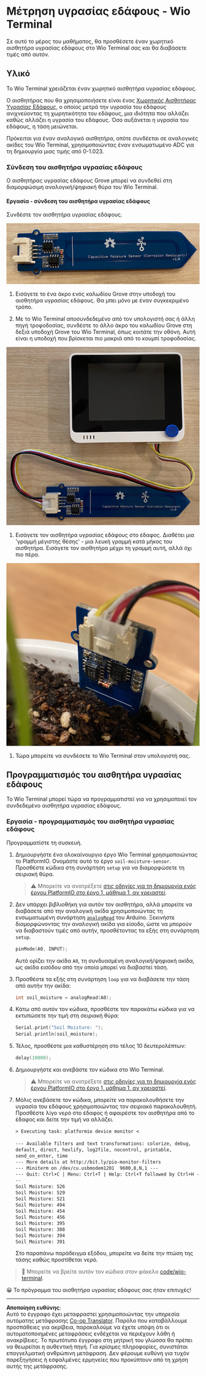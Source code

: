 <!--
CO_OP_TRANSLATOR_METADATA:
{
  "original_hash": "0d55caa8c23d73635b7559102cd17b8a",
  "translation_date": "2025-08-27T21:46:28+00:00",
  "source_file": "2-farm/lessons/2-detect-soil-moisture/wio-terminal-soil-moisture.md",
  "language_code": "el"
}
-->
# Μέτρηση υγρασίας εδάφους - Wio Terminal

Σε αυτό το μέρος του μαθήματος, θα προσθέσετε έναν χωρητικό αισθητήρα υγρασίας εδάφους στο Wio Terminal σας και θα διαβάσετε τιμές από αυτόν.

## Υλικό

Το Wio Terminal χρειάζεται έναν χωρητικό αισθητήρα υγρασίας εδάφους.

Ο αισθητήρας που θα χρησιμοποιήσετε είναι ένας [Χωρητικός Αισθητήρας Υγρασίας Εδάφους](https://www.seeedstudio.com/Grove-Capacitive-Moisture-Sensor-Corrosion-Resistant.html), ο οποίος μετρά την υγρασία του εδάφους ανιχνεύοντας τη χωρητικότητα του εδάφους, μια ιδιότητα που αλλάζει καθώς αλλάζει η υγρασία του εδάφους. Όσο αυξάνεται η υγρασία του εδάφους, η τάση μειώνεται.

Πρόκειται για έναν αναλογικό αισθητήρα, οπότε συνδέεται σε αναλογικές ακίδες του Wio Terminal, χρησιμοποιώντας έναν ενσωματωμένο ADC για τη δημιουργία μιας τιμής από 0-1.023.

### Σύνδεση του αισθητήρα υγρασίας εδάφους

Ο αισθητήρας υγρασίας εδάφους Grove μπορεί να συνδεθεί στη διαμορφώσιμη αναλογική/ψηφιακή θύρα του Wio Terminal.

#### Εργασία - σύνδεση του αισθητήρα υγρασίας εδάφους

Συνδέστε τον αισθητήρα υγρασίας εδάφους.

![Ένας αισθητήρας υγρασίας εδάφους Grove](../../../../../translated_images/grove-capacitive-soil-moisture-sensor.e7f0776cce30e78be5cc5a07839385fd6718857f31b5bf5ad3d0c73c83b2f0ef.el.png)

1. Εισάγετε το ένα άκρο ενός καλωδίου Grove στην υποδοχή του αισθητήρα υγρασίας εδάφους. Θα μπει μόνο με έναν συγκεκριμένο τρόπο.

1. Με το Wio Terminal αποσυνδεδεμένο από τον υπολογιστή σας ή άλλη πηγή τροφοδοσίας, συνδέστε το άλλο άκρο του καλωδίου Grove στη δεξιά υποδοχή Grove του Wio Terminal, όπως κοιτάτε την οθόνη. Αυτή είναι η υποδοχή που βρίσκεται πιο μακριά από το κουμπί τροφοδοσίας.

![Ο αισθητήρας υγρασίας εδάφους Grove συνδεδεμένος στη δεξιά υποδοχή](../../../../../translated_images/wio-soil-moisture-sensor.46919b61c3f6cb7497662251b29038ee0e57a4c8b9d071feb996c3b0d7f65aaf.el.png)

1. Εισάγετε τον αισθητήρα υγρασίας εδάφους στο έδαφος. Διαθέτει μια 'γραμμή μέγιστης θέσης' - μια λευκή γραμμή κατά μήκος του αισθητήρα. Εισάγετε τον αισθητήρα μέχρι τη γραμμή αυτή, αλλά όχι πιο πέρα.

![Ο αισθητήρας υγρασίας εδάφους Grove στο έδαφος](../../../../../translated_images/soil-moisture-sensor-in-soil.bfad91002bda5e960f8c51ee64b02ee59b32c8c717e3515a2c945f33e614e403.el.png)

1. Τώρα μπορείτε να συνδέσετε το Wio Terminal στον υπολογιστή σας.

## Προγραμματισμός του αισθητήρα υγρασίας εδάφους

Το Wio Terminal μπορεί τώρα να προγραμματιστεί για να χρησιμοποιεί τον συνδεδεμένο αισθητήρα υγρασίας εδάφους.

### Εργασία - προγραμματισμός του αισθητήρα υγρασίας εδάφους

Προγραμματίστε τη συσκευή.

1. Δημιουργήστε ένα ολοκαίνουργιο έργο Wio Terminal χρησιμοποιώντας το PlatformIO. Ονομάστε αυτό το έργο `soil-moisture-sensor`. Προσθέστε κώδικα στη συνάρτηση `setup` για να διαμορφώσετε τη σειριακή θύρα.

    > ⚠️ Μπορείτε να ανατρέξετε [στις οδηγίες για τη δημιουργία ενός έργου PlatformIO στο έργο 1, μάθημα 1, αν χρειαστεί](../../../1-getting-started/lessons/1-introduction-to-iot/wio-terminal.md#create-a-platformio-project).

1. Δεν υπάρχει βιβλιοθήκη για αυτόν τον αισθητήρα, αλλά μπορείτε να διαβάσετε από την αναλογική ακίδα χρησιμοποιώντας τη ενσωματωμένη συνάρτηση [`analogRead`](https://www.arduino.cc/reference/en/language/functions/analog-io/analogread/) του Arduino. Ξεκινήστε διαμορφώνοντας την αναλογική ακίδα για είσοδο, ώστε να μπορούν να διαβαστούν τιμές από αυτήν, προσθέτοντας τα εξής στη συνάρτηση `setup`.

    ```cpp
    pinMode(A0, INPUT);
    ```

    Αυτό ορίζει την ακίδα `A0`, τη συνδυασμένη αναλογική/ψηφιακή ακίδα, ως ακίδα εισόδου από την οποία μπορεί να διαβαστεί τάση.

1. Προσθέστε τα εξής στη συνάρτηση `loop` για να διαβάσετε την τάση από αυτήν την ακίδα:

    ```cpp
    int soil_moisture = analogRead(A0);
    ```

1. Κάτω από αυτόν τον κώδικα, προσθέστε τον παρακάτω κώδικα για να εκτυπώσετε την τιμή στη σειριακή θύρα:

    ```cpp
    Serial.print("Soil Moisture: ");
    Serial.println(soil_moisture);
    ```

1. Τέλος, προσθέστε μια καθυστέρηση στο τέλος 10 δευτερολέπτων:

    ```cpp
    delay(10000);
    ```

1. Δημιουργήστε και ανεβάστε τον κώδικα στο Wio Terminal.

    > ⚠️ Μπορείτε να ανατρέξετε [στις οδηγίες για τη δημιουργία ενός έργου PlatformIO στο έργο 1, μάθημα 1, αν χρειαστεί](../../../1-getting-started/lessons/1-introduction-to-iot/wio-terminal.md#write-the-hello-world-app).

1. Μόλις ανεβάσετε τον κώδικα, μπορείτε να παρακολουθήσετε την υγρασία του εδάφους χρησιμοποιώντας τον σειριακό παρακολουθητή. Προσθέστε λίγο νερό στο έδαφος ή αφαιρέστε τον αισθητήρα από το έδαφος και δείτε την τιμή να αλλάζει.

    ```output
    > Executing task: platformio device monitor <
    
    --- Available filters and text transformations: colorize, debug, default, direct, hexlify, log2file, nocontrol, printable, send_on_enter, time
    --- More details at http://bit.ly/pio-monitor-filters
    --- Miniterm on /dev/cu.usbmodem1201  9600,8,N,1 ---
    --- Quit: Ctrl+C | Menu: Ctrl+T | Help: Ctrl+T followed by Ctrl+H ---
    Soil Moisture: 526
    Soil Moisture: 529
    Soil Moisture: 521
    Soil Moisture: 494
    Soil Moisture: 454
    Soil Moisture: 456
    Soil Moisture: 395
    Soil Moisture: 388
    Soil Moisture: 394
    Soil Moisture: 391
    ```

    Στο παραπάνω παράδειγμα εξόδου, μπορείτε να δείτε την πτώση της τάσης καθώς προστίθεται νερό.

> 💁 Μπορείτε να βρείτε αυτόν τον κώδικα στον φάκελο [code/wio-terminal](../../../../../2-farm/lessons/2-detect-soil-moisture/code/wio-terminal).

😀 Το πρόγραμμα του αισθητήρα υγρασίας εδάφους σας ήταν επιτυχές!

---

**Αποποίηση ευθύνης**:  
Αυτό το έγγραφο έχει μεταφραστεί χρησιμοποιώντας την υπηρεσία αυτόματης μετάφρασης [Co-op Translator](https://github.com/Azure/co-op-translator). Παρόλο που καταβάλλουμε προσπάθειες για ακρίβεια, παρακαλούμε να έχετε υπόψη ότι οι αυτοματοποιημένες μεταφράσεις ενδέχεται να περιέχουν λάθη ή ανακρίβειες. Το πρωτότυπο έγγραφο στη μητρική του γλώσσα θα πρέπει να θεωρείται η αυθεντική πηγή. Για κρίσιμες πληροφορίες, συνιστάται επαγγελματική ανθρώπινη μετάφραση. Δεν φέρουμε ευθύνη για τυχόν παρεξηγήσεις ή εσφαλμένες ερμηνείες που προκύπτουν από τη χρήση αυτής της μετάφρασης.